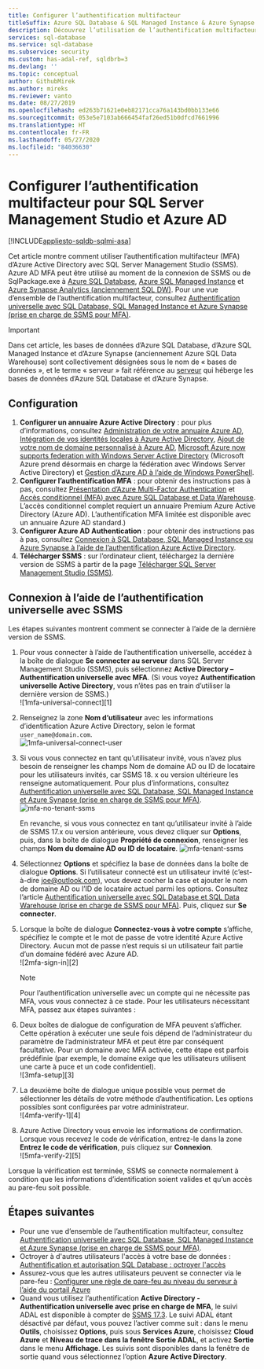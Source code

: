 ```yaml
---
title: Configurer l’authentification multifacteur
titleSuffix: Azure SQL Database & SQL Managed Instance & Azure Synapse Analytics
description: Découvrez l’utilisation de l’authentification multifacteur avec SSMS pour Azure SQL Database, Azure SQL Managed Instance et Azure Synapse Analytics.
services: sql-database
ms.service: sql-database
ms.subservice: security
ms.custom: has-adal-ref, sqldbrb=3
ms.devlang: ''
ms.topic: conceptual
author: GithubMirek
ms.author: mireks
ms.reviewer: vanto
ms.date: 08/27/2019
ms.openlocfilehash: ed263b71621e0eb82171cca76a143bd0bb133e66
ms.sourcegitcommit: 053e5e7103ab666454faf26ed51b0dfcd7661996
ms.translationtype: HT
ms.contentlocale: fr-FR
ms.lasthandoff: 05/27/2020
ms.locfileid: "84036630"
---
```

# <a name="configure-multi-factor-authentication-for-sql-server-management-studio-and-azure-ad"></a>Configurer l’authentification multifacteur pour SQL Server Management Studio et Azure AD
[!INCLUDE[appliesto-sqldb-sqlmi-asa](../includes/appliesto-sqldb-sqlmi-asa.md)]

Cet article montre comment utiliser l’authentification multifacteur (MFA) d’Azure Active Directory avec SQL Server Management Studio (SSMS). Azure AD MFA peut être utilisé au moment de la connexion de SSMS ou de SqlPackage.exe à [Azure SQL Database](sql-database-paas-overview.md), [Azure SQL Managed Instance](../managed-instance/sql-managed-instance-paas-overview.md) et [Azure Synapse Analytics (anciennement SQL DW)](../../synapse-analytics/sql-data-warehouse/sql-data-warehouse-overview-what-is.md). Pour une vue d’ensemble de l’authentification multifacteur, consultez [Authentification universelle avec SQL Database, SQL Managed Instance et Azure Synapse (prise en charge de SSMS pour MFA)](../database/authentication-mfa-ssms-overview.md).

> [!IMPORTANT]
> Dans cet article, les bases de données d’Azure SQL Database, d’Azure SQL Managed Instance et d’Azure Synapse (anciennement Azure SQL Data Warehouse) sont collectivement désignées sous le nom de « bases de données », et le terme « serveur » fait référence au [serveur](logical-servers.md) qui héberge les bases de données d’Azure SQL Database et d’Azure Synapse.

## <a name="configuration-steps"></a>Configuration

1. **Configurer un annuaire Azure Active Directory** : pour plus d’informations, consultez [Administration de votre annuaire Azure AD](https://msdn.microsoft.com/library/azure/hh967611.aspx), [Intégration de vos identités locales à Azure Active Directory](../../active-directory/hybrid/whatis-hybrid-identity.md), [Ajout de votre nom de domaine personnalisé à Azure AD](https://azure.microsoft.com/blog/20../../windows-azure-now-supports-federation-with-windows-server-active-directory/), [Microsoft Azure now supports federation with Windows Server Active Directory](https://azure.microsoft.com/blog/20../../windows-azure-now-supports-federation-with-windows-server-active-directory/) (Microsoft Azure prend désormais en charge la fédération avec Windows Server Active Directory) et [Gestion d’Azure AD à l’aide de Windows PowerShell](https://msdn.microsoft.com/library/azure/jj151815.aspx).
2. **Configurer l’authentification MFA** : pour obtenir des instructions pas à pas, consultez [Présentation d’Azure Multi-Factor Authentication](../../active-directory/authentication/multi-factor-authentication.md) et [Accès conditionnel (MFA) avec Azure SQL Database et Data Warehouse](conditional-access-configure.md). L’accès conditionnel complet requiert un annuaire Premium Azure Active Directory (Azure AD). L’authentification MFA limitée est disponible avec un annuaire Azure AD standard.)
3. **Configurer Azure AD Authentication** : pour obtenir des instructions pas à pas, consultez [Connexion à SQL Database, SQL Managed Instance ou Azure Synapse à l’aide de l’authentification Azure Active Directory](authentication-aad-overview.md).
4. **Télécharger SSMS** : sur l’ordinateur client, téléchargez la dernière version de SSMS à partir de la page [Télécharger SQL Server Management Studio (SSMS)](https://msdn.microsoft.com/library/mt238290.aspx).

## <a name="connecting-by-using-universal-authentication-with-ssms"></a>Connexion à l’aide de l’authentification universelle avec SSMS

Les étapes suivantes montrent comment se connecter à l’aide de la dernière version de SSMS.

1. Pour vous connecter à l’aide de l’authentification universelle, accédez à la boîte de dialogue **Se connecter au serveur** dans SQL Server Management Studio (SSMS), puis sélectionnez **Active Directory – Authentification universelle avec MFA**. (Si vous voyez **Authentification universelle Active Directory**, vous n’êtes pas en train d’utiliser la dernière version de SSMS.)  
   ![1mfa-universal-connect][1]  
2. Renseignez la zone **Nom d’utilisateur** avec les informations d’identification Azure Active Directory, selon le format `user_name@domain.com`.  
   ![1mfa-universal-connect-user](./media/authentication-mfa-ssms-configure/1mfa-universal-connect-user.png)
3. Si vous vous connectez en tant qu’utilisateur invité, vous n’avez plus besoin de renseigner les champs Nom de domaine AD ou ID de locataire pour les utilisateurs invités, car SSMS 18. x ou version ultérieure les renseigne automatiquement. Pour plus d’informations, consultez [Authentification universelle avec SQL Database, SQL Managed Instance et Azure Synapse (prise en charge de SSMS pour MFA)](../database/authentication-mfa-ssms-overview.md).
   ![mfa-no-tenant-ssms](./media/authentication-mfa-ssms-configure/mfa-no-tenant-ssms.png)

   En revanche, si vous vous connectez en tant qu’utilisateur invité à l’aide de SSMS 17.x ou version antérieure, vous devez cliquer sur **Options**, puis, dans la boîte de dialogue **Propriété de connexion**, renseigner les champs **Nom du domaine AD ou ID de locataire**.
   ![mfa-tenant-ssms](./media/authentication-mfa-ssms-configure/mfa-tenant-ssms.png)

4. Sélectionnez **Options** et spécifiez la base de données dans la boîte de dialogue **Options**. Si l’utilisateur connecté est un utilisateur invité (c’est-à-dire joe@outlook.com), vous devez cocher la case et ajouter le nom de domaine AD ou l’ID de locataire actuel parmi les options. Consultez l’article [Authentification universelle avec SQL Database et SQL Data Warehouse (prise en charge de SSMS pour MFA)](../database/authentication-mfa-ssms-overview.md). Puis, cliquez sur **Se connecter**.  
5. Lorsque la boîte de dialogue **Connectez-vous à votre compte** s’affiche, spécifiez le compte et le mot de passe de votre identité Azure Active Directory. Aucun mot de passe n’est requis si un utilisateur fait partie d’un domaine fédéré avec Azure AD.  
   ![2mfa-sign-in][2]  

   > [!NOTE]
   > Pour l’authentification universelle avec un compte qui ne nécessite pas MFA, vous vous connectez à ce stade. Pour les utilisateurs nécessitant MFA, passez aux étapes suivantes :
   >  

6. Deux boîtes de dialogue de configuration de MFA peuvent s’afficher. Cette opération à exécuter une seule fois dépend de l’administrateur du paramètre de l’administrateur MFA et peut être par conséquent facultative. Pour un domaine avec MFA activée, cette étape est parfois prédéfinie (par exemple, le domaine exige que les utilisateurs utilisent une carte à puce et un code confidentiel).  
   ![3mfa-setup][3]  
7. La deuxième boîte de dialogue unique possible vous permet de sélectionner les détails de votre méthode d’authentification. Les options possibles sont configurées par votre administrateur.  
   ![4mfa-verify-1][4]  
8. Azure Active Directory vous envoie les informations de confirmation. Lorsque vous recevez le code de vérification, entrez-le dans la zone **Entrez le code de vérification**, puis cliquez sur **Connexion**.  
   ![5mfa-verify-2][5]  

Lorsque la vérification est terminée, SSMS se connecte normalement à condition que les informations d’identification soient valides et qu’un accès au pare-feu soit possible.

## <a name="next-steps"></a>Étapes suivantes

- Pour une vue d’ensemble de l’authentification multifacteur, consultez [Authentification universelle avec SQL Database, SQL Managed Instance et Azure Synapse (prise en charge de SSMS pour MFA)](../database/authentication-mfa-ssms-overview.md).  
- Octroyer à d'autres utilisateurs l'accès à votre base de données : [Authentification et autorisation SQL Database : octroyer l'accès](logins-create-manage.md)  
- Assurez-vous que les autres utilisateurs peuvent se connecter via le pare-feu : [Configurer une règle de pare-feu au niveau du serveur à l’aide du portail Azure](/database/firewall-configure.md)  
- Quand vous utilisez l’authentification **Active Directory - Authentification universelle avec prise en charge de MFA**, le suivi ADAL est disponible à compter de [SSMS 17.3](https://docs.microsoft.com/sql/ssms/download-sql-server-management-studio-ssms). Le suivi ADAL étant désactivé par défaut, vous pouvez l’activer comme suit : dans le menu **Outils**, choisissez **Options**, puis sous **Services Azure**, choisissez **Cloud Azure** et **Niveau de trace dans la fenêtre Sortie ADAL**, et activez **Sortie** dans le menu **Affichage**. Les suivis sont disponibles dans la fenêtre de sortie quand vous sélectionnez l’option **Azure Active Directory**.
